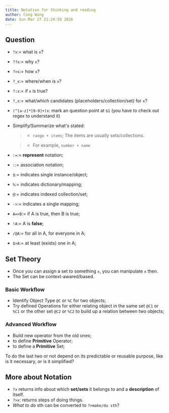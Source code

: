 ```yaml
---
title: Notation for thinking and reading
author: Cong Wang
date: Sun Mar 27 21:24:59 2016
---
```


## Question

* `?x`:= what is `x`?
* `??x`:= why `x`?
* `?>x`:= how `x`?
* `?_x`:= where/when is `x`?
* `?:x`:= if `x` is true? 
* `?,x`:= what/which candidates (placeholders/collection/set) for `x`?  
* `(^[a-z]*[0-9]+)x`: mark an question point at `$1` (you have to check out regex to
  understand it) 
* Simplify/Summarize what's stated:

	> * `range + items`; The items are usually sets/collections.

	> * For example, `number + name`

* `:=`:= **represent** notation;
* `:`:= association notation;
* `$`:= indicates single instance/object;
* `%`:= indicates dictionary/mapping;
* `@`:= indicates indexed collection/set;
* `->`:= indicates a single mapping;
* `A=>B`:= if A is true, then B is true;
* `!A`:= A is **false**;
* `/@A`:= for all in A, for everyone in A; 
* `$>A`:= at least (exists) one in A;

## Set Theory

* Once you can assign a set to something `x`, you can manipulate `x` then. 
* The Set can be context-awared/based.

### Basic Workflow

* Identify Object Type `@C` or `%C` for two objects;
* Try defined Operations for either relating object in the same set `@C1` or `%C1`
  or the other set `@C2` or `%C2` to build up a relation between two objects;

### Advanced Workflow

* Build new operator from the old ones;
* to define **Primitive** Operator;
* to define a **Primitive** Set;

To do the last two or not depend on its predictable or reusable purpose, like is it
necessary, or is it simplified?

## More about Notation

* `?x` returns info about which **set/sets** it belongs to and a **description** of
  itself.
* `?>x`: returns steps of doing things.
* *What to do* sth can be converted to `?>make/do sth`?
